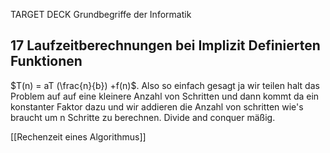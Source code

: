 TARGET DECK
Grundbegriffe der Informatik

17 Laufzeitberechnungen bei Implizit Definierten Funktionen
---
$T(n) = aT (\frac{n}{b}) +f(n)$. Also so einfach gesagt ja wir teilen halt das Problem auf auf eine kleinere Anzahl von Schritten und dann kommt da ein konstanter Faktor dazu und wir addieren die Anzahl von schritten wie's braucht um n Schritte zu berechnen.
Divide and conquer mäßig.
<!--ID: 1707318804417-->

[[Rechenzeit eines Algorithmus]]